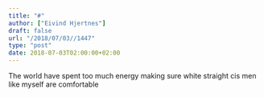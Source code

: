 ```yaml
---
title: "#"
author: ["Eivind Hjertnes"]
draft: false
url: "/2018/07/03//1447"
type: "post"
date: 2018-07-03T02:00:00+02:00
---
```


The world have spent too much energy making sure white straight cis men
like myself are comfortable
